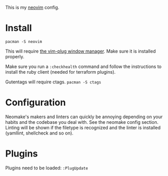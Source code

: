 This is my [neovim](https://neovim.io) config.

# Install

`pacman -S neovim`

This will require [the vim-plug window manager](https://github.com/junegunn/vim-plug). Make sure it is installed properly.

Make sure you run a `:checkhealth` command and follow the instructions to install the ruby client (needed for terraform plugins).

Gutentags will require ctags. `pacman -S ctags`

# Configuration

Neomake's makers and linters can quickly be annoying depending on your habits and the codebase you deal with.
See the neomake config section. Linting will be shown if the filetype is recognized and the linter is installed (yamllint, shellcheck and so on).

# Plugins

Plugins need to be loaded: `:PlugUpdate`
